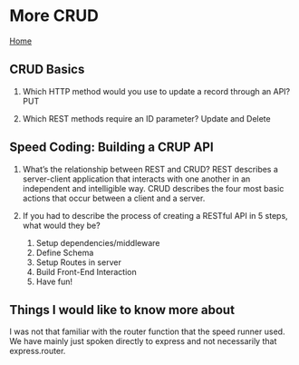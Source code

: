# More CRUD

[Home](../index.md)

## CRUD Basics

1. Which HTTP method would you use to update a record through an API?
   PUT

2. Which REST methods require an ID parameter?
   Update and Delete

## Speed Coding: Building a CRUP API

1. What’s the relationship between REST and CRUD?
   REST describes a server-client application that interacts with one another in an independent and intelligible way. CRUD describes the four most basic actions that occur between a client and a server. 

2. If you had to describe the process of creating a RESTful API in 5 steps, what would they be?
   1. Setup dependencies/middleware
   2. Define Schema
   3. Setup Routes in server
   4. Build Front-End Interaction
   5. Have fun!

## Things I would like to know more about

I was not that familiar with the router function that the speed runner used. We have mainly just spoken directly to express and not necessarily that express.router.
